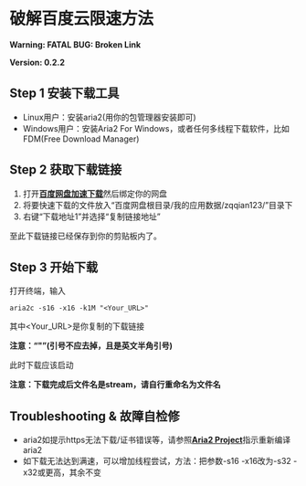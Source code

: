 # 破解百度云限速方法

**Warning: FATAL BUG: Broken Link**

**Version: 0.2.2**

## Step 1 安装下载工具

* Linux用户：安装aria2(用你的包管理器安装即可)
* Windows用户：安装Aria2 For Windows，或者任何多线程下载软件，比如FDM(Free Download Manager)

## Step 2 获取下载链接

1. 打开[**百度网盘加速下载**](http://www.loveno.net/baiduyun/login.html)然后绑定你的网盘
2. 将要快速下载的文件放入“百度网盘根目录/我的应用数据/zqqian123/”目录下
3. 右键“下载地址1”并选择“复制链接地址”

至此下载链接已经保存到你的剪贴板内了。

## Step 3 开始下载

打开终端，输入

```
aria2c -s16 -x16 -k1M "<Your_URL>"
```

其中\<Your_URL>是你复制的下载链接

**注意：“"”(引号不应去掉，且是英文半角引号)**

此时下载应该启动

**注意：下载完成后文件名是stream，请自行重命名为文件名**

## Troubleshooting & 故障自检修

* aria2如提示https无法下载/证书错误等，请参照[**Aria2 Project**](https://github.com/aria2/aria2)指示重新编译aria2
* 如下载无法达到满速，可以增加线程尝试，方法：把参数-s16 -x16改为-s32 -x32或更高，其余不变
